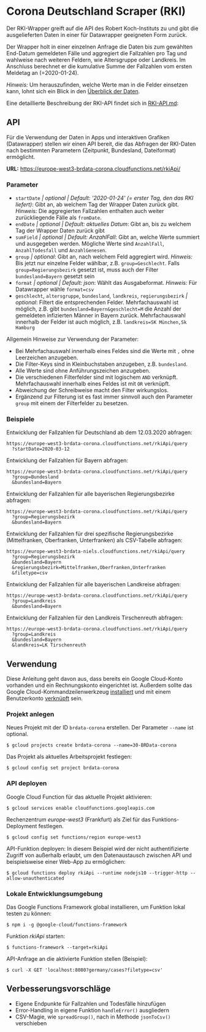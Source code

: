 # Corona Deutschland Scraper (RKI)

Der RKI-Wrapper greift auf die API des Robert Koch-Instituts zu und gibt die ausgelieferten Daten in einer für Datawrapper geeigneten Form zurück.

Der Wrapper holt in einer einzelnen Anfrage die Daten bis zum gewählten End-Datum gemeldeten Fälle und aggregiert die Fallzahlen pro Tag und wahlweise nach weiteren Feldern, wie Altersgruppe oder Landkreis. Im Anschluss berechnet er die kumulative Summe der Fallzahlen vom ersten Meldetag an (=2020-01-24).

*Hinweis:* Um herauszufinden, welche Werte man in die Felder einsetzen kann, lohnt sich ein Blick in den [Überblick der Daten](https://npgeo-corona-npgeo-de.hub.arcgis.com/datasets/dd4580c810204019a7b8eb3e0b329dd6_0/data).

Eine detaillierte Beschreibung der RKI-API findet sich in [RKI-API.md](./RKI-API.md):

## API

Für die Verwendung der Daten in Apps und interaktiven Grafiken (Datawrapper) stellen wir einen API bereit, die das Abfragen der RKI-Daten nach bestimmten Parametern (Zeitpunkt, Bundesland, Dateiformat) ermöglicht.

**URL:** <https://europe-west3-brdata-corona.cloudfunctions.net/rkiApi/>

### Parameter

- `startDate` *| optional | Default: '2020-01-24' (= erster Tag, den das RKI liefert)*: Gibt an, ab welchem Tag der Wrapper Daten zurück gibt. *Hinweis:* Die aggregierten Fallzahlen enthalten auch weiter zurückliegende Fälle als `fromDate`.
- `endDate` *| optional | Default: aktuelles Datum*: Gibt an, bis zu welchem Tag der Wrapper Daten zurück gibt
- `sumField` *| optional | Default: AnzahlFall*: Gibt an, welche Werte summiert und ausgegeben werden. Mögliche Werte sind `AnzahlFall`, `AnzahlTodesfall` und `AnzahlGenesen`.
- `group` *| optional*: Gibt an, nach welchem Feld aggregiert wird. *Hinweis:* Bis jetzt nur einzelne Felder wählbar, z.B. `group=Geschlecht`.  Falls `group=Regierungsbezirk` gesetzt ist, muss auch der Filter `bundesland=Bayern` gesetzt sein
- `format` *| optional | Default: json*: Wählt das Ausgabeformat. *Hinweis:* Für Datawrapper wähle `format=csv`
- `geschlecht`, `altersgruppe`, `bundesland`, `landkreis`, `regierungsbezirk` *| optional*: Filtert die entsprechenden Felder. Mehrfachauswahl ist möglich, z.B. gibt `bundesland=Bayern&geschlecht=M` die Anzahl der gemeldeten infizierten Männer in Bayern zurück. Mehrfachauswahl innerhalb der Felder ist auch möglich, z.B. `landkreis=SK München,Sk Hamburg`

Allgemein Hinweise zur Verwendung der Parameter:

- Bei Mehrfachauswahl innerhalb eines Feldes sind die Werte mit `,` ohne Leerzeichen anzugeben.
- Die Filter-Keys sind in Kleinbuchstaben anzugeben, z.B. `bundesland`.
- Alle Werte sind ohne Anführungszeichen anzugeben.
- Die verschiedenen Filterfelder sind mit logischem `AND` verknüpft. Mehrfachauswahl innerhalb eines Feldes ist mit `OR` verknüpft.
- Abweichung der Schreibweise macht den Filter wirkungslos.
- Ergänzend zur Filterung ist es fast immer sinnvoll auch den Parameter `group` mit einem der Filterfelder zu besetzen.

### Beispiele

Entwicklung der Fallzahlen für Deutschland ab dem 12.03.2020 abfragen:

```text
https://europe-west3-brdata-corona.cloudfunctions.net/rkiApi/query
  ?startDate=2020-03-12
````

Entwicklung der Fallzahlen für Bayern abfragen:

```text
https://europe-west3-brdata-corona.cloudfunctions.net/rkiApi/query
  ?group=Bundesland
  &bundesland=Bayern
````

Entwicklung der Fallzahlen für alle bayerischen Regierungsbezirke abfragen:

```text
https://europe-west3-brdata-corona.cloudfunctions.net/rkiApi/query
  ?group=Regierungsbezirk
  &bundesland=Bayern
```

Entwicklung der Fallzahlen für drei spezifische Regierungsbezirke (Mittelfranken, Oberfranken, Unterfranken) als CSV-Tabelle abfragen:

```text
https://europe-west3-brdata-niels.cloudfunctions.net/rkiApi/query
  ?group=Regierungsbezirk
  &bundesland=Bayern
  &regierungsbezirk=Mittelfranken,Oberfranken,Unterfranken
  &filetype=csv
```

Entwicklung der Fallzahlen für alle bayerischen Landkreise abfragen:

```text
https://europe-west3-brdata-corona.cloudfunctions.net/rkiApi/query
  ?group=Landkreis
  &bundesland=Bayern
```

Entwicklung der Fallzahlen für den Landkreis Tirschenreuth abfragen:

```text
https://europe-west3-brdata-corona.cloudfunctions.net/rkiApi/query
  ?group=Landkreis
  &bundesland=Bayern
  &landkreis=LK Tirschenreuth
```

## Verwendung

Diese Anleitung geht davon aus, dass bereits ein Google Cloud-Konto vorhanden und ein Rechnungskonto eingerichtet ist. Außerdem sollte das Google Cloud-Kommandzeilenwerkzeug [installiert](https://cloud.google.com/sdk/install) und mit einem Benutzerkonto [verknüpft](https://cloud.google.com/sdk/docs/initializing) sein.

### Projekt anlegen

Neues Projekt mit der ID `brdata-corona` erstellen. Der Parameter `--name` ist optional.

```console
$ gcloud projects create brdata-corona --name=30-BRData-corona
```

Das Projekt als aktuelles Arbeitsprojekt festlegen:

```console
$ gcloud config set project brdata-corona
```

### API deployen

Google Cloud Function für das aktuelle Projekt aktivieren:

```console
$ gcloud services enable cloudfunctions.googleapis.com
```

Rechenzentrum *europe-west3* (Frankfurt) als Ziel für das Funktions-Deployment festlegen.

```console
$ gcloud config set functions/region europe-west3
```

API-Funktion deployen: In diesem Beispiel wird der nicht authentifizierte Zugriff von außerhalb erlaubt, um den Datenaustausch zwischen API und beispielsweise einer Web-App zu ermöglichen:

```console
$ gcloud functions deploy rkiApi --runtime nodejs10 --trigger-http --allow-unauthenticated
```

### Lokale Entwicklungsumgebung

Das Google Functions Framework global installieren, um Funktion lokal testen zu können:

```console
$ npm i -g @google-cloud/functions-framework
```

Funktion *rkiApi* starten:

```console
$ functions-framework --target=rkiApi
```

API-Anfrage an die aktivierte Funktion stellen (Beispiel):

```console
$ curl -X GET 'localhost:8080?germany/cases?filetype=csv'
```

## Verbesserungsvorschläge

- Eigene Endpunkte für Fallzahlen und Todesfälle hinzufügen
- Error-Handling in eigene Funktion `handleError()` ausgliedern
- CSV-Magie, wie `spreadGroup()`, nach in Methode `jsonToCsv()` verschieben
